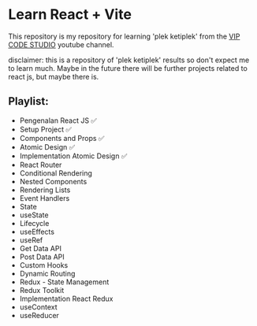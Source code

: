 # Learn React + Vite

This repository is my repository for learning 'plek ketiplek' from the [VIP CODE STUDIO](https://youtube.com/playlist?list=PLmF_zPV9ZcP346sttD4Vs2VROLlIp5kPz&si=evPKF6a_rsJP-lTV) youtube channel.

disclaimer: this is a repository of 'plek ketiplek' results so don't expect me to learn much. Maybe in the future there will be further projects related to react js, but maybe there is.

## Playlist:
 - Pengenalan React JS ✅
 - Setup Project ✅
 - Components and Props ✅
 - Atomic Design ✅
 - Implementation Atomic Design ✅
 - React Router
 - Conditional Rendering
 - Nested Components
 - Rendering Lists
 - Event Handlers
 - State
 - useState
 - Lifecycle
 - useEffects
 - useRef
 - Get Data API
 - Post Data API
 - Custom Hooks
 - Dynamic Routing
 - Redux - State Management
 - Redux Toolkit
 - Implementation React Redux
 - useContext
 - useReducer